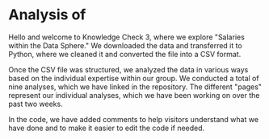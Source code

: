 # Analysis of
Hello and welcome to Knowledge Check 3, where we explore "Salaries within the Data Sphere." We downloaded the data and transferred it to Python, where we cleaned it and converted the file into a CSV format.

Once the CSV file was structured, we analyzed the data in various ways based on the individual expertise within our group. We conducted a total of nine analyses, which we have linked in the repository. The different "pages" represent our individual analyses, which we have been working on over the past two weeks.

In the code, we have added comments to help visitors understand what we have done and to make it easier to edit the code if needed.
